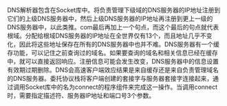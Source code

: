 DNS解析器包含在Socket库中。将负责管理下级域的DNS服务器的IP地址注册到它们的上级DNS服务器中，然后上级DNS服务器的IP地址再注册到更上一级的DNS服务器中，以此类推。com最后再加上一个句点，而这个最后的句点就代表根域。分配给根域DNS服务器的IP地址在全世界仅有13个，而且地址几乎不变化，因此将这些地址保存在所有的DNS服务器中也并不难。DNS服务器有一个缓存功能，可以记住之前查询过的域名。如果要查询的域名和相关信息已经在缓存中，就可以直接返回响应。注册信息可能会发生改变，DNS服务器中的信息设置有效期过期删除。DNS会高速客户端效应结果是来自缓存还是来自负责管理域名的DNS服务器。委托协议栈将客户端创建的套接字与服务器套接字连接起来，通过调用Socket库中的名为connect的程序组件来完成这一操作。当调用connect时，需要指定描述符、服务器IP地址和端口号3个参数。
